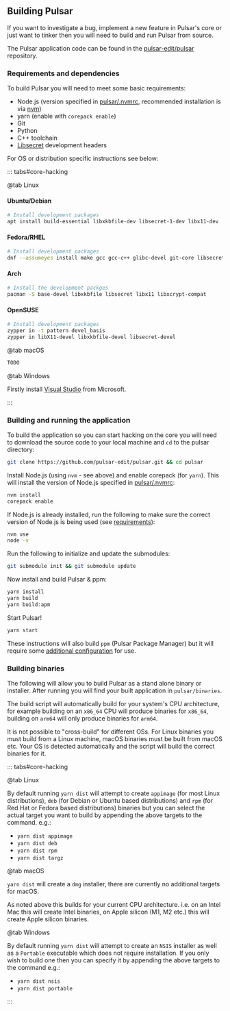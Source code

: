 ## Building Pulsar

If you want to investigate a bug, implement a new feature in Pulsar's core or
just want to tinker then you will need to build and run Pulsar from source.

The Pulsar application code can be found in the
[pulsar-edit/pulsar](https://github.com/pulsar-edit/pulsar) repository.

### Requirements and dependencies

To build Pulsar you will need to meet some basic requirements:

- Node.js (version specified in [pulsar/.nvmrc](https://github.com/pulsar-edit/pulsar/blob/master/.nvmrc),
  recommended installation is via [nvm](https://github.com/nvm-sh/nvm))
- yarn (enable with `corepack enable`)
- Git
- Python
- C++ toolchain
- [Libsecret](https://wiki.gnome.org/Projects/Libsecret) development headers

For OS or distribution specific instructions see below:

::: tabs#core-hacking

@tab Linux

#### Ubuntu/Debian

```sh
# Install development packages
apt install build-essential libxkbfile-dev libsecret-1-dev libx11-dev
```

#### Fedora/RHEL

```sh
# Install development packages
dnf --assumeyes install make gcc gcc-c++ glibc-devel git-core libsecret-devel rpmdevtools libX11-devel libxkbfile-devel nss atk gdk-pixbuf2 gtk3 mesa-dri-drivers
```

#### Arch

```sh
# Install the development packges
pacman -S base-devel libxkbfile libsecret libx11 libxcrypt-compat
```

#### OpenSUSE

```sh
# Install development packages
zypper in -t pattern devel_basis
zypper in libX11-devel libxkbfile-devel libsecret-devel
```

@tab macOS

```sh
TODO
```

@tab Windows

Firstly install [Visual Studio](https://visualstudio.microsoft.com/downloads/) from Microsoft.

:::

### Building and running the application

To build the application so you can start hacking on the core you will need to
download the source code to your local machine and `cd` to the pulsar directory:

```sh
git clone https://github.com/pulsar-edit/pulsar.git && cd pulsar
```

Install Node.js (using `nvm` - see above) and enable corepack (for `yarn`).
This will install the version of Node.js specified in [pulsar/.nvmrc](https://github.com/pulsar-edit/pulsar/blob/master/.nvmrc):

```sh
nvm install
corepack enable
```

If Node.js is already installed, run the following to make sure the correct
version of Node.js is being used (see [requirements](#requirements-and-dependencies)):

```sh
nvm use
node -v
```

Run the following to initialize and update the submodules:

```sh
git submodule init && git submodule update
```

Now install and build Pulsar & ppm:

```sh
yarn install
yarn build
yarn build:apm
```

Start Pulsar!

```sh
yarn start
```

These instructions will also build `ppm` (Pulsar Package Manager) but it will
require some [additional configuration](#using-ppm-pulsar-package-manager) for
use.

### Building binaries

The following will allow you to build Pulsar as a stand alone binary or
installer. After running you will find your built application in
`pulsar/binaries`.

The build script will automatically build for your system's CPU architecture,
for example building on an `x86_64` CPU will produce binaries for `x86_64`,
building on `arm64` will only produce binaries for `arm64`.

It is not possible to "cross-build" for different OSs. For Linux binaries you
must build from a Linux machine, macOS binaries must be built from macOS etc.
Your OS is detected automatically and the script will build the correct binaries
for it.

::: tabs#core-hacking

@tab Linux

By default running `yarn dist` will attempt to create `appimage` (for most Linux
distributions), `deb` (for Debian or Ubuntu based distributions) and
`rpm` (for Red Hat or Fedora based distributions) binaries but you can select
the actual target you want to build by appending the above targets to the
command. e.g.:

- `yarn dist appimage`
- `yarn dist deb`
- `yarn dist rpm`
- `yarn dist targz`

@tab macOS

`yarn dist` will create a `dmg` installer, there are currently no additional
targets for macOS.

As noted above this builds for your current CPU architecture. i.e. on an Intel
Mac this will create Intel binaries, on Apple silicon (M1, M2 etc.) this will
create Apple silicon binaries.

@tab Windows

By default running `yarn dist` will attempt to create an `NSIS` installer as
well as a `Portable` executable which does not require installation.
If you only wish to build one then you can specify it by appending the above
targets to the command e.g.:

- `yarn dist nsis`
- `yarn dist portable`

:::
